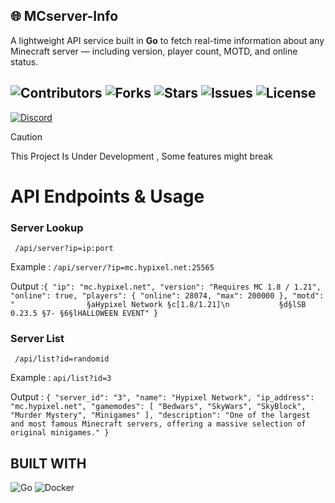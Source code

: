 ##     :globe_with_meridians:  MCserver-Info
  A lightweight API service built in **Go** to fetch real-time information about any Minecraft server — including version, player count, MOTD, and online status.

![Contributors](https://img.shields.io/github/contributors/iamsparkedev/mcserver-info)
![Forks](https://img.shields.io/github/forks/iamsparkedev/mcserver-info?style=social)
![Stars](https://img.shields.io/github/stars/iamsparkedev/mcserver-info?style=social)
![Issues](https://img.shields.io/github/issues/imsparkedev/mcserver-info)
![License](https://img.shields.io/github/license/iamsparkedev/mcserver-info)
-----
[![Discord](https://discordapp.com/api/guilds/1418891584732266669/widget.png?style=banner2)](https://discord.gg/UgQHxrCk2z)

> [!CAUTION]
>
> This Project Is Under Development
> , Some features might break


# API Endpoints & Usage
### Server Lookup
``` /api/server?ip=ip:port```

Example : `/api/server/?ip=mc.hypixel.net:25565`

Output :``` {
    "ip": "mc.hypixel.net",
    "version": "Requires MC 1.8 / 1.21",
    "online": true,
    "players": {
        "online": 28074,
        "max": 200000
    },
    "motd": "                §aHypixel Network §c[1.8/1.21]\n           §d§lSB 0.23.5 §7- §6§lHALLOWEEN EVENT"
} ```

### Server List
``` /api/list?id=randomid```

Example : `api/list?id=3`


Output : ``` {
    "server_id": "3",
    "name": "Hypixel Network",
    "ip_address": "mc.hypixel.net",
    "gamemodes": [
        "Bedwars",
        "SkyWars",
        "SkyBlock",
        "Murder Mystery",
        "Minigames"
    ],
    "description": "One of the largest and most famous Minecraft servers, offering a massive selection of original minigames."
} ```

### 

## BUILT WITH
![Go](https://img.shields.io/badge/Go-00ADD8?style=for-the-badge&logo=go&logoColor=fff)
![Docker](https://img.shields.io/badge/Docker-2496ED?style=for-the-badge&logo=docker&logoColor=fff)
